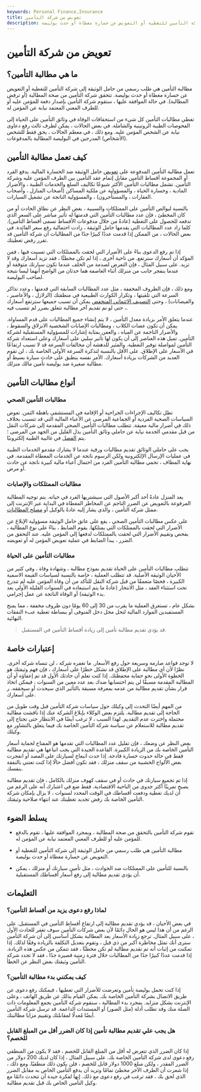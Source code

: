 ```yaml
---
keywords: Personal Finance,Insurance
title: تعويض من شركة التأمين
description: مطالبة التأمين هي طلب رسمي من حامل الوثيقة إلى شركة التأمين للتغطية أو التعويض عن خسارة مغطاة أو حدث بوليصة.
---
```


# تعويض من شركة التأمين
## ما هي مطالبة التأمين؟

مطالبة التأمين هي طلب رسمي من حامل الوثيقة إلى شركة التأمين للتغطية أو التعويض عن خسارة مغطاة أو حدث بوليصة. تتحقق شركة التأمين من صحة المطالبة (أو ترفض المطالبة). في حالة الموافقة عليها ، ستقوم شركة التأمين بإصدار دفعة للمؤمن عليه أو للطرف المعني المعتمد نيابة عن المؤمن له.

تغطي مطالبات التأمين كل شيء من استحقاقات الوفاة في وثائق التأمين على الحياة إلى الفحوصات الطبية الروتينية والشاملة. في بعض الحالات ، يمكن لطرف ثالث رفع دعاوى نيابة عن الشخص المؤمن عليه. ومع ذلك ، في معظم الحالات ، يحق فقط للشخص (الأشخاص) المدرجين في البوليصة المطالبة بالمدفوعات.

## كيف تعمل مطالبة التأمين

تعمل مطالبة التأمين المدفوعة على [تعويض](/indemnity) حامل الوثيقة ضد الخسارة المالية. يدفع الفرد أو المجموعة أقساط التأمين مقابل إتمام عقد التأمين بين الطرف المؤمن عليه وشركة التأمين. تشمل مطالبات التأمين الأكثر شيوعًا تكاليف السلع والخدمات الطبية ، والأضرار المادية ، وخسارة الحياة ، والمسؤولية عن ملكية المساكن (أصحاب المنازل ، وأصحاب العقارات ، والمستأجرون) ، والمسؤولية الناتجة عن تشغيل السيارات.

بالنسبة لبوالص التأمين على الممتلكات والسببية ، بغض النظر عن نطاق الحادث أو من كان المخطئ ، فإن عدد مطالبات التأمين التي قدمتها له تأثير مباشر على السعر الذي تدفعه للحصول على التغطية (عادةً من خلال مدفوعات الأقساط تسمى أقساط التأمين). كلما زاد عدد المطالبات التي يقدمها حامل الوثيقة ، زادت احتمالية رفع سعر الفائدة. في بعض الحالات ، من الممكن إذا قدمت عددًا كبيرًا جدًا من المطالبات أن شركة التأمين قد تقرر رفض تغطيتك.

إذا تم رفع الدعوى بناءً على الأضرار التي لحقت بالممتلكات التي تسببت فيها ، فمن المؤكد أن أسعارك سترتفع. من ناحية أخرى ، إذا لم تكن مخطئًا ، فقد تزيد أسعارك وقد لا تزيد. على سبيل المثال ، فإن التعرض لصدمة من الخلف عندما تكون سيارتك متوقفة أو عندما ينفجر جانب من منزلك أثناء العاصفة هما حدثان من الواضح أنهما ليسا نتيجة لصاحب البوليصة.

ومع ذلك ، فإن الظروف المخففة ، مثل عدد المطالبات السابقة التي قدمتها ، وعدد تذاكر السرعة التي تلقيتها ، وتكرار الكوارث الطبيعية في منطقتك (الزلازل ، والأعاصير ، والفيضانات) ، وحتى [التصنيف الائتماني المنخفض](/creditrating) يمكن أن تسبب جميعها سترتفع أسعارك ، حتى لو تم تقديم آخر مطالبة تتعلق بضرر لم تتسبب فيه.

عندما يتعلق الأمر بزيادة معدل التأمين ، لا يتم إنشاء جميع المطالبات على قدم المساواة. يمكن أن تكون عضات الكلاب ، ومطالبات الإصابات الشخصية الانزلاق والسقوط ، والأضرار الناجمة عن المياه ، والعفن بمثابة إشارات للمسؤولية المستقبلية لشركة التأمين. تميل هذه العناصر إلى أن يكون لها تأثير سلبي على أسعارك وعلى استعداد شركة التأمين لمواصلة توفير التغطية. والمثير للدهشة أن مخالفات السرعة قد لا تسبب ارتفاعًا في الأسعار على الإطلاق. على الأقل بالنسبة لتذكرة السرعة الأولى الخاصة بك ، لن تقوم العديد من الشركات بزيادة أسعارك. الأمر نفسه ينطبق على حادث سيارة بسيط أو مطالبة صغيرة ضد بوليصة تأمين مالك منزلك.

## أنواع مطالبات التأمين

### مطالبات التأمين الصحي

تظل تكاليف الإجراءات الجراحية أو الإقامة في المستشفى باهظة الثمن. تعوض السياسات الصحية الفردية أو الجماعية المرضى عن الأعباء المالية التي قد تتسبب بخلاف ذلك في أضرار مالية معيقة. تتطلب مطالبات التأمين الصحي المقدمة إلى شركات النقل من قبل مقدمي الخدمة نيابة عن حاملي وثائق التأمين بذل القليل من الجهد من المرضى ؛ يتم [الفصل](/adjudication) في غالبية الطبية إلكترونيًا.

يجب على حاملي الوثائق تقديم مطالبات ورقية عندما لا يشارك مقدمو الخدمات الطبية في عمليات الإرسال الإلكترونية ولكن الرسوم ناتجة عن الخدمات المغطاة المقدمة. في نهاية المطاف ، تحمي مطالبة التأمين الفرد من احتمال أعباء مالية كبيرة ناتجة عن حادث أو مرض.

### مطالبات الممتلكات والإصابات

يعد المنزل عادةً أحد أكبر الأصول التي سيشتريها الفرد في حياته. يتم توجيه المطالبة المرفوعة بالتعويض عن الضرر الناجم عن المخاطر المغطاة في البداية عبر الإنترنت إلى ممثل شركة التأمين ، والذي يشار إليه عادةً بالوكيل أو [مصلح المطالبات](/claims-adjuster).

على عكس مطالبات التأمين الصحي ، يقع على عاتق حامل الوثيقة مسؤولية الإبلاغ عن الأضرار التي لحقت بالممتلكات التي يمتلكها. يقوم الضابط ، بناءً على نوع المطالبة ، بفحص وتقييم الأضرار التي لحقت بالممتلكات لدفعها إلى المؤمن عليه. عند التحقق من الضرر ، يبدأ الضابط في عملية تعويض المؤمن له أو تعويضه.

### مطالبات التأمين على الحياة

تتطلب مطالبات التأمين على الحياة تقديم نموذج مطالبة ، وشهادة وفاة ، وفي كثير من الأحيان الوثيقة الأصلية. قد تتطلب العملية ، خاصة بالنسبة لسياسات القيمة الاسمية الكبيرة ، فحصًا متعمقًا من قبل شركة النقل للتأكد من أن وفاة المؤمن عليه لم تندرج تحت استثناء العقد ، مثل الانتحار (عادةً ما يتم استبعاده في السنوات القليلة الأولى بعد بدء الوثيقة) أو الوفاة الناتجة عن عمل إجرامي.

بشكل عام ، تستغرق العملية ما يقرب من 30 إلى 60 يومًا دون ظروف مخففة ، مما يمنح المستفيدين الموارد المالية لتحل محل دخل المتوفى أو ببساطة تغطية عبء النفقات النهائية.

> قد يؤدي تقديم مطالبة تأمين إلى زيادة أقساط التأمين في المستقبل.

>

## إعتبارات خاصة

لا توجد قواعد صارمة وسريعة حول رفع الأسعار. ما تغفره شركة ، لن تنساه شركة أخرى. نظرًا لأن أي مطالبة على الإطلاق قد تشكل خطرًا على أسعارك ، فإن فهم وثيقتك هو الخطوة الأولى نحو حماية محفظتك. إذا كنت تعلم أن حادثك الأول قد تم إعفاؤه أو أن المطالبة المقدمة مسبقًا لن يتم احتسابها ضدك بعد عدد معين من السنوات ، فيمكن اتخاذ قرار بشأن تقديم مطالبة من عدمه بمعرفة مسبقة بالتأثير الذي سيحدث أو سيحققه. ر على أسعارك.

من المهم أيضًا التحدث إلى وكيلك حول سياسات شركة التأمين قبل وقت طويل من الحاجة إلى تقديم مطالبة. يلتزم بعض الوكلاء بإبلاغ الشركة عنك إذا ناقشت مطالبة محتملة واخترت عدم التقديم. لهذا السبب ، لا ترغب أيضًا في الانتظار حتى تحتاج إلى تقديم مطالبة للاستعلام عن سياسة شركة التأمين الخاصة بك فيما يتعلق بالتشاور مع وكيلك.

بغض النظر عن وضعك ، فإن تقليل عدد المطالبات التي تقدمها هو المفتاح لحماية أسعار التأمين الخاصة بك من الزيادة الكبيرة. القاعدة الجيدة التي يجب اتباعها هي تقديم مطالبة فقط في حالة حدوث خسارة فادحة. إذا حدث انبعاج لسيارتك على المصد أو انفجرت بعض الألواح الخشبية من سقف منزلك ، فقد تكون أفضل حالًا إذا كنت تعتني بالنفقة بنفسك.

إذا تم تجميع سيارتك في حادث أو في سقف كهوف منزلك بالكامل ، فإن تقديم مطالبة يصبح تمرينًا أكثر جدوى من الناحية الاقتصادية. فقط ضع في اعتبارك أنه على الرغم من أن لديك تغطية ودفعت أقساطك في الوقت المحدد لسنوات ، لا يزال بإمكان شركة التأمين الخاصة بك رفض تجديد تغطيتك عند انتهاء صلاحية وثيقتك.

## يسلط الضوء

- تقوم شركة التأمين بالتحقق من صحة المطالبة ، وبمجرد الموافقة عليها ، تقوم بالدفع للمؤمن عليه أو للطرف المعني المعتمد نيابة عن المؤمن له.

- مطالبة التأمين هي طلب رسمي من حامل الوثيقة إلى شركة التأمين للتغطية أو التعويض عن خسارة مغطاة أو حدث بوليصة.

- بالنسبة للتأمين على الممتلكات ضد الحوادث ، مثل تأمين سيارتك أو منزلك ، يمكن أن يؤدي تقديم مطالبة إلى رفع أسعار أقساطك المستقبلية.

## التعليمات

### لماذا رفع دعوى يزيد من أقساط التأمين؟

في بعض الأحيان ، قد يؤدي تقديم مطالبة إلى ارتفاع أقساط التأمين في المستقبل. على الرغم من أن هذا ليس هو الحال دائمًا لأن بعض شركات التأمين سوف تغفر للحادث الأول ، على سبيل المثال. ترجع زيادة الأسعار بعد المطالبة بشكل أساسي إلى أن شركة التأمين سترى أنك تمثل مخاطرة أكبر من ذي قبل ، وتقوم بتعديل التكلفة بالزيادة وفقًا لذلك. إذا تمكنت من إثبات أنه تم تقديم مطالبة لم تكن مخطئًا ، فقد تتمكن من عكس هذه الزيادة. إذا قدمت عددًا كبيرًا جدًا من المطالبات خلال فترة زمنية قصيرة جدًا ، فقد لا تجدد شركة التأمين وثيقتك بغض النظر عن الخطأ.

### كيف يمكنني بدء مطالبة التأمين؟

إذا كنت تحمل بوليصة تأمين وتعرضت للأضرار التي تغطيها ، فيمكنك رفع دعوى عن طريق الاتصال بشركة التأمين الخاصة بك. يمكن القيام بذلك عن طريق الهاتف ، وعلى الإنترنت بشكل متزايد. بمجرد بدء المطالبة ، ستقوم شركة التأمين بجمع المعلومات ذات الصلة منك وقد تطلب أدلة (مثل الصور) أو المستندات الداعمة. قد ترسل شركة التأمين أيضًا مُعدلًا لمقابلتك وتقييم مزايا مطالبتك.

### هل يجب علي تقديم مطالبة تأمين إذا كان الضرر أقل من المبلغ القابل للخصم؟

إذا كان الضرر الذي تتعرض له أقل من المبلغ القابل للخصم ، فقد لا يكون من المنطقي رفع دعوى لدى شركة التأمين الخاصة بك. على سبيل المثال ، إذا كان لديك 200 دولار من الضرر المقدر ، ولكن مبلغ 1000 دولار قابل للخصم ، فلن يكون ذلك منطقيًا. ومع ذلك ، إذا شعرت أن الطرف الآخر مخطئ تمامًا وتريد أن يدفع التأمين الخاص به مقابل الضرر الذي لحق بك ، فقد ترغب في رفع دعوى مع ذلك. إنها لفكرة جيدة أن تتحدث دائمًا مع وكيل التأمين الخاص بك قبل تقديم مطالبة.

